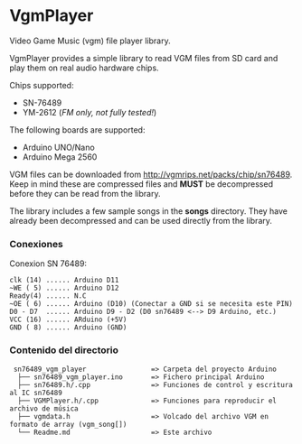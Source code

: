# VgmPlayer

Video Game Music (vgm) file player library.

VgmPlayer provides a simple library to read VGM files from SD card and play them on real audio hardware chips. 

Chips supported:
- SN-76489
- YM-2612 (_FM only, not fully tested!_)

The following boards are supported:
- Arduino UNO/Nano 
- Arduino Mega 2560

VGM files can be downloaded from http://vgmrips.net/packs/chip/sn76489. Keep in mind these are compressed files and **MUST** be decompressed before they can be read from the library.  

The library includes a few sample songs in the **songs** directory. They have already been decompressed and can be used directly from the library.
### Conexiones

Conexion SN 76489:
```
clk (14) ...... Arduino D11
~WE ( 5) ...... Arduino D12
Ready(4) ...... N.C
~OE ( 6) ...... Arduino (D10) (Conectar a GND si se necesita este PIN)
D0 - D7  ...... Arduino D9 - D2 (D0 sn76489 <--> D9 Arduino, etc.)
VCC (16) ...... ARduino (+5V)
GND ( 8) ...... Arduino (GND)
```

### Contenido del directorio
```
 sn76489_vgm_player                => Carpeta del proyecto Arduino
  ├── sn76489_vgm_player.ino       => Fichero principal Arduino
  ├── sn76489.h/.cpp               => Funciones de control y escritura al IC sn76489
  ├── VGMPlayer.h/.cpp             => Funciones para reproducir el archivo de música
  ├── vgmdata.h                    => Volcado del archivo VGM en formato de array (vgm_song[])  
  └── Readme.md                    => Este archivo
```
